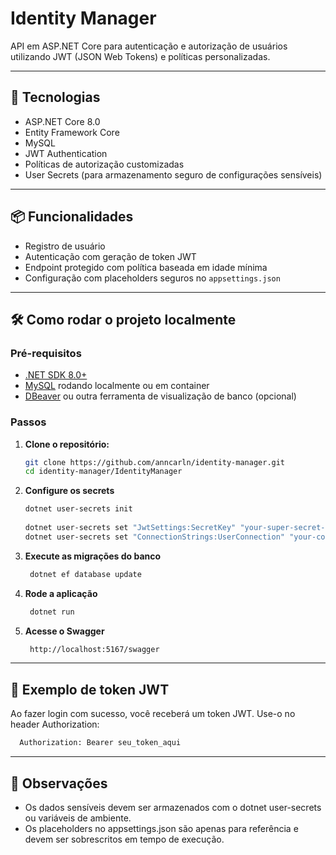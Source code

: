 # Identity Manager

API em ASP.NET Core para autenticação e autorização de usuários utilizando JWT (JSON Web Tokens) e políticas personalizadas.

---

## 🚀 Tecnologias

- ASP.NET Core 8.0  
- Entity Framework Core  
- MySQL  
- JWT Authentication  
- Políticas de autorização customizadas  
- User Secrets (para armazenamento seguro de configurações sensíveis)

---

## 📦 Funcionalidades

- Registro de usuário  
- Autenticação com geração de token JWT  
- Endpoint protegido com política baseada em idade mínima  
- Configuração com placeholders seguros no `appsettings.json`

---

## 🛠️ Como rodar o projeto localmente

### Pré-requisitos

- [.NET SDK 8.0+](https://dotnet.microsoft.com/en-us/download)  
- [MySQL](https://www.mysql.com/) rodando localmente ou em container  
- [DBeaver](https://dbeaver.io/) ou outra ferramenta de visualização de banco (opcional)

### Passos

1. **Clone o repositório:**
   ```bash
   git clone https://github.com/anncarln/identity-manager.git
   cd identity-manager/IdentityManager
   ```

2. **Configure os secrets**
    ```bash
    dotnet user-secrets init
  
    dotnet user-secrets set "JwtSettings:SecretKey" "your-super-secret-key"
    dotnet user-secrets set "ConnectionStrings:UserConnection" "your-connection-string"
    ```
    
3. **Execute as migrações do banco**
   ```bash
    dotnet ef database update
   ```
   
4. **Rode a aplicação**
   ```bash
    dotnet run
   ```
   
5. **Acesse o Swagger**
   ```bash
    http://localhost:5167/swagger
   ```
---

## 🔐 Exemplo de token JWT
Ao fazer login com sucesso, você receberá um token JWT. Use-o no header Authorization:
  ```bash
    Authorization: Bearer seu_token_aqui
  ```
---

## 📌 Observações
- Os dados sensíveis devem ser armazenados com o dotnet user-secrets ou variáveis de ambiente.
- Os placeholders no appsettings.json são apenas para referência e devem ser sobrescritos em tempo de execução.
